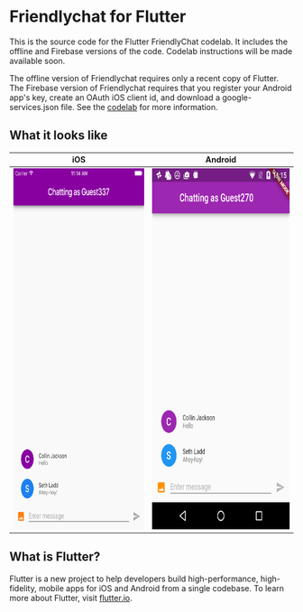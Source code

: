 # Friendlychat for Flutter

This is the source code for the Flutter FriendlyChat codelab. It includes the
offline and Firebase versions of the code. Codelab instructions will be
made available soon.

The offline version of Friendlychat requires only a recent copy of Flutter.
The Firebase version of Friendlychat requires that you register your Android app's
key, create an OAuth iOS client id, and download a google-services.json file.
See the [codelab](https://github.com/flutter/friendlychat-steps/files/2296209/OriginalFirebaseforFlutterCodelab.pdf) for more information.

## What it looks like

| iOS | Android |
| --- | ------- |
| <img alt="iOS screenshot" src="screenshot_ios.png" height="640"> | <img alt="Android screenshot" src="screenshot_android.png" height="640"> |

## What is Flutter?

Flutter is a new project to help developers build high-performance,
high-fidelity, mobile apps for iOS and Android from a single codebase.
To learn more about Flutter, visit [flutter.io](https://flutter.io/).
